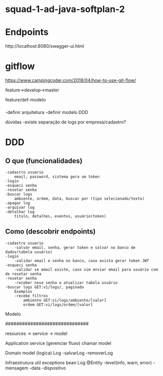 # squad-1-ad-java-softplan-2

# Endpoints
http://localhost:8080/swagger-ui.html

# gitflow
https://www.campingcoder.com/2018/04/how-to-use-git-flow/

feature->develop->master

feature/def-modelo

###
-definir arquitetura
-definir modelo DDD

dúvidas
-existe separação de logs por empresa/cadastro?

# DDD
## O que (funcionalidades)
    -cadastro usuario
        email, password, sistema gera um token
    -login 
    -esqueci senha
    -resetar senha
    -buscar logs
        ambiente, ordem, data, buscar por (tipo selecionado/texto)
    -apagar log
    -arquivar log
    -detalhar log
        titulo, detalhes, eventos, usuário(token)
    
## Como (descobrir endpoints)
    -cadastro usuario
        -salvar email, senha, gerar token e salvar no banco de dados(tabela usuário)
    -login
        -validar email e senha no banco, caso exista gerar token JWT
    -esqueci senha
        -validar se email existe, caso sim enviar email para usuário com de resetar senha
    -resetar senha
        -receber nova senha e atualizar tabela usuário
    -buscar logs GET:v1/logs/, paginado
        Exemplos 
        -recebe filtros 
            ambiente GET:vi/logs/ambiente/[valor]
            ordem GET:vi/logs/ordem/[valor]
    
Modelo


##############################


resources -> service -> model

Application
    service (gerenciar fluxo)
        chamar model

Domain
    model (logica) 
        Log
            -salvarLog
            -removerLog

Infraestrutura
    util
    exceptions
    bean
        Log @Entity
            -level(info, warn, error)
                -mensagem
                -data
                -dispositivo
    
            